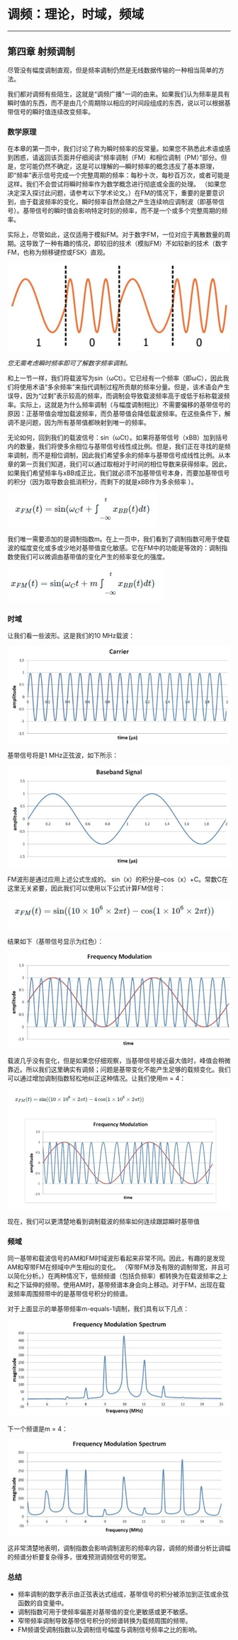 # 调频：理论，时域，频域

------

## 第四章 射频调制


尽管没有幅度调制直观，但是频率调制仍然是无线数据传输的一种相当简单的方法。

我们都对调频有些陌生，这就是“调频广播”一词的由来。如果我们认为频率是具有瞬时值的东西，而不是由几个周期除以相应的时间段组成的东西，说以可以根据基带信号的瞬时值连续改变频率。

### 数学原理

在本章的第一页中，我们讨论了称为瞬时频率的反常量。如果您不熟悉此术语或感到困惑，请返回该页面并仔细阅读“频率调制（FM）和相位调制（PM）”部分。但是，您可能仍然不确定，这是可以理解的—瞬时频率的概念违反了基本原理，即“频率”表示信号完成一个完整周期的频率：每秒十次，每秒百万次，或者可能是这样。我们不会尝试将瞬时频率作为数学概念进行彻底或全面的处理。 （如果您决定深入探讨此问题，请参考以下学术论文。）在FM的情况下，重要的是要意识到，由于载波频率的变化，瞬时频率自然会随之产生连续响应调制波（即基带信号）。基带信号的瞬时值会影响特定时刻的频率，而不是一个或多个完整周期的频率。

实际上，尽管如此，这仅适用于模拟FM。对于数字FM，一位对应于离散数量的周期。这导致了一种有趣的情况，即较旧的技术（模拟FM）不如较新的技术（数字FM，也称为频移键控或FSK）直观。

![mod_2](imgs/RFT_ch4_pg3_1.jpg)

*您无需考虑瞬时频率即可了解数字频率调制。*

和上一节一样，我们将载波写为sin（ωCt）。它已经有一个频率（即ωC），因此我们将使用术语“多余频率”来指代调制过程所贡献的频率分量。但是，该术语会产生误导，因为“过剩”表示较高的频率，而调制会导致载波频率高于或低于标称载波频率。实际上，这就是为什么频率调制（与幅度调制相比）不需要偏移的基带信号的原因：正基带值会增加载波频率，而负基带值会降低载波频率。在这些条件下，解调不是问题，因为所有基带值都映射到唯一的频率。

无论如何，回到我们的载波信号：sin（ωCt）。如果将基带信号（xBB）加到括号内的数量，我们将使多余相位与基带信号线性成比例。但是，我们正在寻找的是频率调制，而不是相位调制，因此我们希望多余的频率与基带信号成线性比例。从本章的第一页我们知道，我们可以通过取相对于时间的相位导数来获得频率。因此，如果我们希望频率与xBB成正比，我们就必须不加基带信号本身，而要加基带信号的积分（因为取导数会抵消积分，而剩下的就是xBB作为多余频率 ）。

![mod_2](imgs/RFT_ch4_pg3_2.jpg)

我们唯一需要添加的是调制指数m。在上一页中，我们看到了调制指数可用于使载波的幅度变化或多或少地对基带值变化敏感。它在FM中的功能是等效的：调制指数使我们可以微调由基带值的变化产生的频率变化的强度。

![mod_2](imgs/RFT_ch4_pg3_3.jpg)

### 时域

让我们看一些波形。这是我们的10 MHz载波：

![mod_2](imgs/RFT_ch4_pg3_4.jpg)

基带信号将是1 MHz正弦波，如下所示：

![mod_2](imgs/RFT_ch4_pg3_5.jpg)

FM波形是通过应用上述公式生成的。 sin（x）的积分是–cos（x）+C。常数C在这里无关紧要，因此我们可以使用以下公式计算FM信号：

![mod_2](imgs/RFT_ch4_pg3_6.jpg)

结果如下（基带信号显示为红色）：

![mod_2](imgs/RFT_ch4_pg3_7.jpg)

载波几乎没有变化，但是如果您仔细观察，当基带信号接近最大值时，峰值会稍微靠近。所以我们这里确实有调频；问题是基带变化不能产生足够的载频变化。我们可以通过增加调制指数轻松地纠正这种情况。让我们使用m = 4：

![mod_2](imgs/RFT_ch4_pg3_8.jpg)

现在，我们可以更清楚地看到调制载波的频率如何连续跟踪瞬时基带值

### 频域

同一基带和载波信号的AM和FM时域波形看起来非常不同。因此，有趣的是发现AM和窄带FM在频域中产生相似的变化。 （窄带FM涉及有限的调制带宽，并且可以简化分析。）在两种情况下，低频频谱（包括负频率）都转换为在载波频率之上和之下延伸的频带。使用AM时，基带频谱本身会向上移动。对于FM，出现在载波频率周围频带中的是基带信号积分的频谱。

对于上面显示的单基带频率m-equals-1调制，我们具有以下几点：

![mod_2](imgs/RFT_ch4_pg3_9.jpg)

下一个频谱是m = 4：

![mod_2](imgs/RFT_ch4_pg3_10.jpg)

这非常清楚地表明，调制指数会影响调制波形的频率内容，调频的频谱分析比调幅的频谱分析要复杂得多，很难预测调频信号的带宽。

### 总结
* 频率调制的数学表示由正弦表达式组成，基带信号的积分被添加到正弦或余弦函数的自变量中。
* 调制指数可用于使频率偏差对基带值的变化更敏感或更不敏感。
* 窄带频率调制导致基带信号积分的频谱转换为载频周围的频带。
* FM频谱受调制指数以及调制信号幅度与调制信号频率之比的影响。